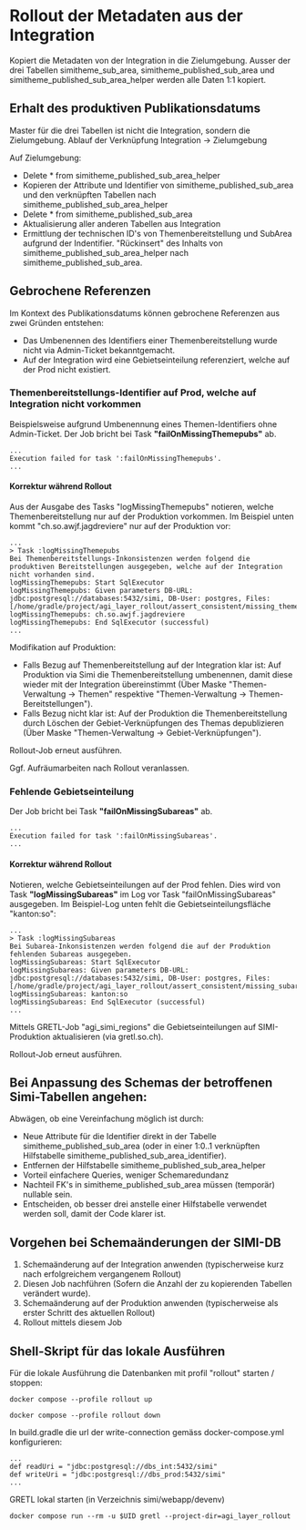 # Rollout der Metadaten aus der Integration

Kopiert die Metadaten von der Integration in die Zielumgebung.
Ausser der drei Tabellen simitheme_sub_area, simitheme_published_sub_area
und simitheme_published_sub_area_helper werden alle Daten 1:1 kopiert.

## Erhalt des produktiven Publikationsdatums

Master für die drei Tabellen ist nicht die Integration, sondern die Zielumgebung. Ablauf der Verknüpfung Integration -> Zielumgebung

Auf Zielumgebung:
* Delete * from simitheme_published_sub_area_helper
* Kopieren der Attribute und Identifier von simitheme_published_sub_area und den verknüpften Tabellen nach simitheme_published_sub_area_helper 
* Delete * from simitheme_published_sub_area
* Aktualisierung aller anderen Tabellen aus Integration
* Ermittlung der technischen ID's von Themenbereitstellung und SubArea aufgrund der Indentifier. "Rückinsert" des Inhalts von simitheme_published_sub_area_helper nach simitheme_published_sub_area.

## Gebrochene Referenzen

Im Kontext des Publikationsdatums können gebrochene Referenzen aus zwei Gründen entstehen:
* Das Umbenennen des Identifiers einer Themenbereitstellung wurde nicht via Admin-Ticket bekanntgemacht.
* Auf der Integration wird eine Gebietseinteilung referenziert, welche auf der Prod nicht existiert.

### Themenbereitstellungs-Identifier auf Prod, welche auf Integration nicht vorkommen

Beispielsweise aufgrund Umbenennung eines Themen-Identifiers ohne Admin-Ticket. Der Job bricht bei Task __"failOnMissingThemepubs"__ ab. 

    ...
    Execution failed for task ':failOnMissingThemepubs'.
    ...

#### Korrektur während Rollout

Aus der Ausgabe des Tasks "logMissingThemepubs" notieren, welche Themenbereitstellung nur auf der Produktion vorkommen. Im Beispiel unten kommt "ch.so.awjf.jagdreviere" nur auf der Produktion vor:

    ...
    > Task :logMissingThemepubs
    Bei Themenbereitstellungs-Inkonsistenzen werden folgend die produktiven Bereitstellungen ausgegeben, welche auf der Integration nicht vorhanden sind.
    logMissingThemepubs: Start SqlExecutor
    logMissingThemepubs: Given parameters DB-URL: jdbc:postgresql://databases:5432/simi, DB-User: postgres, Files: [/home/gradle/project/agi_layer_rollout/assert_consistent/missing_themepubs.sql]
    logMissingThemepubs: ch.so.awjf.jagdreviere
    logMissingThemepubs: End SqlExecutor (successful)
    ...

Modifikation auf Produktion:

* Falls Bezug auf Themenbereitstellung auf der Integration klar ist: Auf Produktion via Simi die Themenbereitstellung umbenennen, damit diese wieder mit der Integration übereinstimmt (Über Maske "Themen-Verwaltung -> Themen" respektive "Themen-Verwaltung -> Themen-Bereitstellungen").
* Falls Bezug nicht klar ist: Auf der Produktion die Themenbereitstellung durch Löschen der Gebiet-Verknüpfungen des Themas depublizieren (Über Maske "Themen-Verwaltung -> Gebiet-Verknüpfungen").

Rollout-Job erneut ausführen.

Ggf. Aufräumarbeiten nach Rollout veranlassen.

### Fehlende Gebietseinteilung

Der Job bricht bei Task __"failOnMissingSubareas"__ ab.

    ...
    Execution failed for task ':failOnMissingSubareas'.
    ...

#### Korrektur während Rollout

Notieren, welche Gebietseinteilungen auf der Prod fehlen. Dies wird von Task __"logMissingSubareas"__ im Log vor Task "failOnMissingSubareas" ausgegeben. Im Beispiel-Log unten fehlt die Gebietseinteilungsfläche "kanton:so":

    ...
    > Task :logMissingSubareas
    Bei Subarea-Inkonsistenzen werden folgend die auf der Produktion fehlenden Subareas ausgegeben.
    logMissingSubareas: Start SqlExecutor
    logMissingSubareas: Given parameters DB-URL: jdbc:postgresql://databases:5432/simi, DB-User: postgres, Files: [/home/gradle/project/agi_layer_rollout/assert_consistent/missing_subareas.sql]
    logMissingSubareas: kanton:so
    logMissingSubareas: End SqlExecutor (successful)
    ...

Mittels GRETL-Job "agi_simi_regions" die Gebietseinteilungen auf SIMI-Produktion aktualisieren (via gretl.so.ch).

Rollout-Job erneut ausführen.

## Bei Anpassung des Schemas der betroffenen Simi-Tabellen angehen:

Abwägen, ob eine Vereinfachung möglich ist durch:
* Neue Attribute für die Identifier direkt in der Tabelle simitheme_published_sub_area (oder in einer 1:0..1 verknüpften Hilfstabelle simitheme_published_sub_area_identifier).
* Entfernen der Hilfstabelle simitheme_published_sub_area_helper
* Vorteil einfachere Queries, weniger Schemaredundanz
* Nachteil FK's in simitheme_published_sub_area müssen (temporär) nullable sein.
* Entscheiden, ob besser drei anstelle einer Hilfstabelle verwendet werden soll, damit der Code klarer ist.

## Vorgehen bei Schemaänderungen der SIMI-DB

1. Schemaänderung auf der Integration anwenden (typischerweise kurz nach erfolgreichem vergangenem Rollout)
1. Diesen Job nachführen (Sofern die Anzahl der zu kopierenden Tabellen verändert wurde).
1. Schemaänderung auf der Produktion anwenden (typischerweise als erster Schritt des aktuellen Rollout)
1. Rollout mittels diesem Job

## Shell-Skript für das lokale Ausführen

Für die lokale Ausführung die Datenbanken mit profil "rollout" starten / stoppen:

    docker compose --profile rollout up

    docker compose --profile rollout down

In build.gradle die url der write-connection gemäss docker-compose.yml konfigurieren:

    ...
    def readUri = "jdbc:postgresql://dbs_int:5432/simi"
    def writeUri = "jdbc:postgresql://dbs_prod:5432/simi"
    ...

GRETL lokal starten (in Verzeichnis simi/webapp/devenv)

    docker compose run --rm -u $UID gretl --project-dir=agi_layer_rollout

